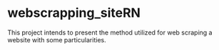 # webscrapping_siteRN

This project intends to present the method utilized for web scraping a website with some particularities.
